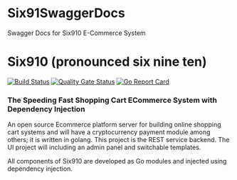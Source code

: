 # Six91SwaggerDocs
Swagger Docs for Six910 E-Commerce System

# Six910 (pronounced six nine ten)

[![Build Status](https://travis-ci.org/Ulbora/Six910.svg?branch=master)](https://travis-ci.org/Ulbora/Six910)
[![Quality Gate Status](https://sonarcloud.io/api/project_badges/measure?project=Six910&metric=alert_status)](https://sonarcloud.io/dashboard?id=Six910)
[![Go Report Card](https://goreportcard.com/badge/github.com/Ulbora/Six910)](https://goreportcard.com/report/github.com/Ulbora/Six910)


### The Speeding Fast Shopping Cart ECommerce System with Dependency Injection
An open source Ecommerce platform server for building online shopping cart systems and will have a cryptocurrency payment module among others; it is written in golang. This project is the REST service backend. The UI project will including an admin panel and switchable templates.

All components of Six910 are developed as Go modules and injected using dependency injection.


